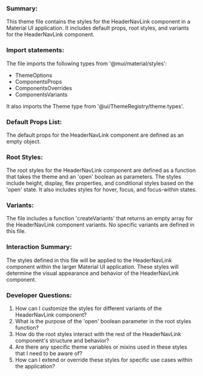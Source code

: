 ### Summary:
This theme file contains the styles for the HeaderNavLink component in a Material UI application. It includes default props, root styles, and variants for the HeaderNavLink component.

### Import statements:
The file imports the following types from '@mui/material/styles':
- ThemeOptions
- ComponentsProps
- ComponentsOverrides
- ComponentsVariants

It also imports the Theme type from '@ui/ThemeRegistry/theme.types'.

### Default Props List:
The default props for the HeaderNavLink component are defined as an empty object.

### Root Styles:
The root styles for the HeaderNavLink component are defined as a function that takes the theme and an 'open' boolean as parameters. The styles include height, display, flex properties, and conditional styles based on the 'open' state. It also includes styles for hover, focus, and focus-within states.

### Variants:
The file includes a function 'createVariants' that returns an empty array for the HeaderNavLink component variants. No specific variants are defined in this file.

### Interaction Summary:
The styles defined in this file will be applied to the HeaderNavLink component within the larger Material UI application. These styles will determine the visual appearance and behavior of the HeaderNavLink component.

### Developer Questions:
1. How can I customize the styles for different variants of the HeaderNavLink component?
2. What is the purpose of the 'open' boolean parameter in the root styles function?
3. How do the root styles interact with the rest of the HeaderNavLink component's structure and behavior?
4. Are there any specific theme variables or mixins used in these styles that I need to be aware of?
5. How can I extend or override these styles for specific use cases within the application?
